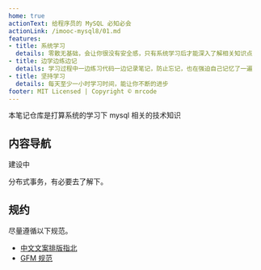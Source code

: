 ```yaml
---
home: true
actionText: 给程序员的 MySQL 必知必会
actionLink: /imooc-mysql8/01.md
features:
- title: 系统学习
  details: 零散无基础，会让你很没有安全感，只有系统学习后才能深入了解相关知识点
- title: 边学边练边记
  details: 学习过程中一边练习代码一边记录笔记，防止忘记，也在强迫自己记忆了一遍
- title: 坚持学习
  details: 每天至少一小时学习时间，能让你不断的进步
footer: MIT Licensed | Copyright © mrcode
---
```


本笔记仓库是打算系统的学习下 mysql 相关的技术知识

## 内容导航

建设中

分布式事务，有必要去了解下。
## 规约

尽量遵循以下规范。

- [中文文案排版指北](https://github.com/mzlogin/chinese-copywriting-guidelines)
- [GFM 规范](https://github.github.com/gfm/)
